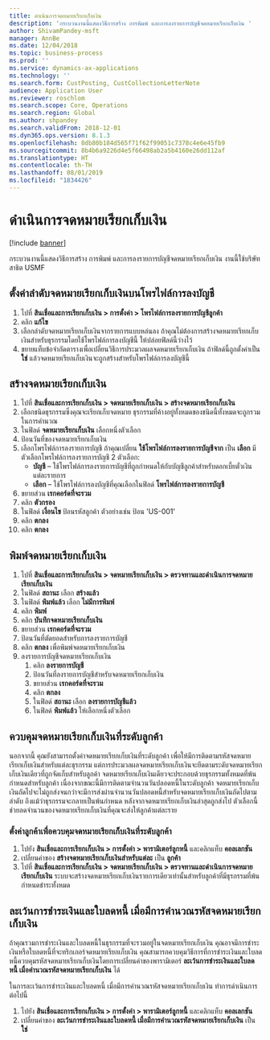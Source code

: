 ```yaml
---
title: ดำเนินการจดหมายเรียกเก็บเงิน
description: 'กระบวนงานนี้แสดงวิธีการสร้าง การพิมพ์ และการลงรายการบัญชีจดหมายเรียกเก็บเงิน '
author: ShivamPandey-msft
manager: AnnBe
ms.date: 12/04/2018
ms.topic: business-process
ms.prod: ''
ms.service: dynamics-ax-applications
ms.technology: ''
ms.search.form: CustPosting, CustCollectionLetterNote
audience: Application User
ms.reviewer: roschlom
ms.search.scope: Core, Operations
ms.search.region: Global
ms.author: shpandey
ms.search.validFrom: 2018-12-01
ms.dyn365.ops.version: 8.1.3
ms.openlocfilehash: 8db80b184d565f71f62f99051c7378c4e6e45fb9
ms.sourcegitcommit: 8b4b6a9226d4e5f66498ab2a5b4160e26dd112af
ms.translationtype: HT
ms.contentlocale: th-TH
ms.lasthandoff: 08/01/2019
ms.locfileid: "1834426"
---
```

# <a name="process-collection-letters"></a>ดำเนินการจดหมายเรียกเก็บเงิน

[!include [banner](../../includes/banner.md)]

กระบวนงานนี้แสดงวิธีการสร้าง การพิมพ์ และการลงรายการบัญชีจดหมายเรียกเก็บเงิน  งานนี้ใช้บริษัทสาธิต USMF 

## <a name="set-up-a-collection-letter-sequence-on-the-posting-profile"></a>ตั้งค่าลำดับจดหมายเรียกเก็บเงินบนโพรไฟล์การลงบัญชี
1. ไปที่ **สินเชื่อและการเรียกเก็บเงิน > การตั้งค่า > โพรไฟล์การลงรายการบัญชีลูกค้า**
2. คลิก **แก้ไข**
3. เลือกลำดับจดหมายเรียกเก็บเงินจากรายการแบบหล่นลง  ถ้าคุณไม่ต้องการสร้างจดหมายเรียกเก็บเงินสำหรับธุรกรรมโดยใช้โพรไฟล์การลงบัญชีนี้ ให้ปล่อยฟิลด์นี้ว่างไว้  
4. ขยายแท็บข้อจำกัดตารางเพื่อเปลี่ยนวิธีการประมวลผลจดหมายเรียกเก็บเงิน ถ้าฟิลด์นี้ถูกตั้งค่าเป็น **ใช่** แล้วจดหมายเรียกเก็บเงินจะถูกสร้างสำหรับโพรไฟล์การลงบัญชีนี้  

## <a name="create-collection-letters"></a>สร้างจดหมายเรียกเก็บเงิน
1. ไปที่ **สินเชื่อและการเรียกเก็บเงิน > จดหมายเรียกเก็บเงิน > สร้างจดหมายเรียกเก็บเงิน**
2. เลือกชนิดธุรกรรมซึ่งคุณจะเรียกเก็บจดหมาย ธุรกรรมที่ค้างอยู่ทั้งหมดของชนิดนี้ทั้งหมดจะถูกรวมในการคำนวณ  
2. ในฟิลด์ **จดหมายเรียกเก็บเงิน** เลือกหนึ่งตัวเลือก
3. ป้อนวันที่ของจดหมายเรียกเก็บเงิน
4. เลือกโพรไฟล์การลงรายการบัญชี ถ้าคุณเปลี่ยน **ใช้โพรไฟล์การลงรายการบัญชีจาก** เป็น **เลือก** มีตัวเลือกโพรไฟล์การลงรายการบัญชี 2 ตัวเลือก:   
   - **บัญชี** – ใช้โพรไฟล์การลงรายการบัญชีที่ถูกกำหนดให้กับบัญชีลูกค้าสำหรับดอกเบี้ยตั๋วเงินแต่ละรายการ   
   - **เลือก** – ใช้โพรไฟล์การลงบัญชีที่คุณเลือกในฟิลด์ **โพรไฟล์การลงรายการบัญชี**  
5. ขยายส่วน **เรกคอร์ดที่จะรวม**
6. คลิก **ตัวกรอง**
7. ในฟิลด์ **เงื่อนไข** ป้อนรหัสลูกค้า ตัวอย่างเช่น ป้อน 'US-001'
8. คลิก **ตกลง** 
9. คลิก **ตกลง** 

## <a name="print-collection-letters"></a>พิมพ์จดหมายเรียกเก็บเงิน
1. ไปที่ **สินเชื่อและการเรียกเก็บเงิน > จดหมายเรียกเก็บเงิน > ตรวจทานและดำเนินการจดหมายเรียกเก็บเงิน**
2. ในฟิลด์ **สถานะ** เลือก **สร้างแล้ว**
3. ในฟิลด์ **พิมพ์แล้ว** เลือก **ไม่มีการพิมพ์**
4. คลิก **พิมพ์**
5. คลิก **บันทึกจดหมายเรียกเก็บเงิน**
6. ขยายส่วน **เรกคอร์ดที่จะรวม**
7. ป้อนวันที่ตัดยอดสำหรับการลงรายการบัญชี
8. คลิก **ตกลง** เพื่อพิมพ์จดหมายเรียกเก็บเงิน
9. ลงรายการบัญชีจดหมายเรียกเก็บเงิน
   1. คลิก **ลงรายการบัญชี**
   2. ป้อนวันที่ลงรายการบัญชีสำหรับจดหมายเรียกเก็บเงิน
   3. ขยายส่วน **เรกคอร์ดที่จะรวม**
   4. คลิก **ตกลง** 
   5. ในฟิลด์ **สถานะ** เลือก **ลงรายการบัญชีแล้ว**
   6. ในฟิลด์ **พิมพ์แล้ว** ให้เลือกหนึ่งตัวเลือก

## <a name="control-collection-letters-at-the-customer-level"></a>ควบคุมจดหมายเรียกเก็บเงินที่ระดับลูกค้า
นอกจากนี้ คุณยังสามารถตั้งค่าจดหมายเรียกเก็บเงินที่ระดับลูกค้า เพื่อให้มีการติดตามรหัสจดหมายเรียกเก็บเงินสำหรับแต่ละธุรกรรม แต่การประมวลผลจดหมายเรียกเก็บเงินจะยึดตามระดับจดหมายเรียกเก็บเงินเดียวที่ถูกจัดเก็บสำหรับลูกค้า จดหมายเรียกเก็บเงินเดียวจะประกอบด้วยธุรกรรมทั้งหมดที่พ้นกำหนดสำหรับลูกค้า เนื่องจากขณะนี้มีการติดตามจำนวนวันปลอดหนี้ในระดับลูกค้า จดหมายเรียกเก็บเงินถัดไปจะไม่ถูกส่งจนกว่าจะมีการส่งผ่านจำนวนวันปลอดหนี้สำหรับจดหมายเรียกเก็บเงินถัดไปตามลำดับ ถึงแม้ว่าธุรกรรมจะกลายเป็นพ้นกำหนด หลังจากจดหมายเรียกเก็บเงินล่าสุดถูกส่งไป ตัวเลือกนี้ช่วยลดจำนวนของจดหมายเรียกเก็บเงินที่คุณจะส่งให้ลูกค้าแต่ละราย 

### <a name="set-up-the-customer-to-control-collection-letters-at-the-customer-level"></a>ตั้งค่าลูกค้าเพื่อควบคุมจดหมายเรียกเก็บเงินที่ระดับลูกค้า
1.  ไปยัง **สินเชื่อและการเรียกเก็บเงิน > การตั้งค่า > พารามิเตอร์ลูกหนี้** และคลิกแท็บ **คอลเลกชัน** 
2.  เปลี่ยนค่าของ **สร้างจดหมายเรียกเก็บเงินสำหรับแต่ละ** เป็น **ลูกค้า** 
3.  ไปที่ **สินเชื่อและการเรียกเก็บเงิน > จดหมายเรียกเก็บเงิน > ตรวจทานและดำเนินการจดหมายเรียกเก็บเงิน** ระบบจะสร้างจดหมายเรียกเก็บเงินรายการเดียวเท่านั้นสำหรับลูกค้าที่มีธุรกรรมที่พ้นกำหนดชำระทั้งหมด

## <a name="ignore-payments-and-credit-memos-when-calculating-the-collection-letter-code"></a>ละเว้นการชำระเงินและใบลดหนี้ เมื่อมีการคำนวณรหัสจดหมายเรียกเก็บเงิน
ถ้าคุณรวมการชำระเงินและใบลดหนี้ในธุรกรรมที่จะรวมอยู่ในจดหมายเรียกเก็บเงิน คุณอาจมีการชำระเงินหรือใบลดหนี้ที่จะทริกเกอร์จดหมายเรียกเก็บเงิน คุณสามารถควบคุมวิธีการที่การชำระเงินและใบลดหนี้ควบคุมรหัสจดหมายเรียกเก็บเงินโดยการเปลี่ยนค่าของพารามิเตอร์ **ละเว้นการชำระเงินและใบลดหนี้ เมื่อคำนวณรหัสจดหมายเรียกเก็บเงิน** ได้ 

ในการละเว้นการชำระเงินและใบลดหนี้ เมื่อมีการคำนวณรหัสจดหมายเรียกเก็บเงิน ทำการดำเนินการต่อไปนี้
1. ไปยัง **สินเชื่อและการเรียกเก็บเงิน > การตั้งค่า > พารามิเตอร์ลูกหนี้** และคลิกแท็บ **คอลเลกชัน** 
2. เปลี่ยนค่าของ **ละเว้นการชำระเงินและใบลดหนี้ เมื่อมีการคำนวณรหัสจดหมายเรียกเก็บเงิน** เป็น **ใช่**
